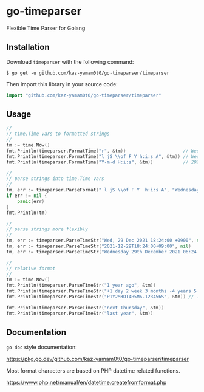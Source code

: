 # go-timeparser
Flexible Time Parser for Golang

## Installation

Download `timeparser` with the following command:

```shell
$ go get -u github.com/kaz-yamam0t0/go-timeparser/timeparser
```

Then import this library in your source code:

```go
import "github.com/kaz-yamam0t0/go-timeparser/timeparser"
```

## Usage

```go
// 
// time.Time vars to formatted strings
// 
tm := time.Now()
fmt.Println(timeparser.FormatTime("r", &tm))                     // Wed, 29 Dec 2021 18:24:00 +0900
fmt.Println(timeparser.FormatTime("l jS \\of F Y h:i:s A", &tm)) // Wednesday 29th of December 2021 06:24:00 PM
fmt.Println(timeparser.FormatTime("Y-m-d H:i:s", &tm))           // 2021-12-29 18:24:00

// 
// parse strings into time.Time vars
// 
tm, err := timeparser.ParseFormat(" l jS \\of F Y  h:i:s A", "Wednesday 29th of December  2021 06:24:12 PM ")
if err != nil {
	panic(err)
}
fmt.Println(tm)

// 
// parse strings more flexibly
// 
tm, err := timeparser.ParseTimeStr("Wed, 29 Dec 2021 18:24:00 +0900", nil)
tm, err := timeparser.ParseTimeStr("2021-12-29T18:24:00+09:00", nil)
tm, err := timeparser.ParseTimeStr("Wednesday 29th December 2021 06:24:00 PM", nil)

// 
// relative format
// 
tm := time.Now()
fmt.Println(timeparser.ParseTimeStr("1 year ago", &tm))
fmt.Println(timeparser.ParseTimeStr("+1 day 2 week 3 months -4 years 5 hours -6 minutes 7 seconds", &tm))
fmt.Println(timeparser.ParseTimeStr("P1Y2M3DT4H5M6.123456S", &tm)) // ISO 8601 Interval Format

fmt.Println(timeparser.ParseTimeStr("next Thursday", &tm))
fmt.Println(timeparser.ParseTimeStr("last year", &tm))

```

## Documentation

`go doc` style documentation:

https://pkg.go.dev/github.com/kaz-yamam0t0/go-timeparser/timeparser

Most format characters are based on PHP datetime related functions.

https://www.php.net/manual/en/datetime.createfromformat.php

